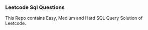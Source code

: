 ### Leetcode Sql Questions

This Repo contains Easy, Medium and Hard SQL Query Solution of Leetcode.